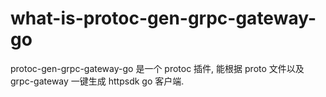 # what-is-protoc-gen-grpc-gateway-go

protoc-gen-grpc-gateway-go 是一个 protoc 插件, 能根据 proto 文件以及 grpc-gateway 一键生成 httpsdk go 客户端.